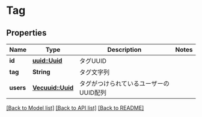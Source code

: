 # Tag

## Properties

Name | Type | Description | Notes
------------ | ------------- | ------------- | -------------
**id** | [**uuid::Uuid**](uuid::Uuid.md) | タグUUID | 
**tag** | **String** | タグ文字列 | 
**users** | [**Vec<uuid::Uuid>**](uuid::Uuid.md) | タグがつけられているユーザーのUUID配列 | 

[[Back to Model list]](../README.md#documentation-for-models) [[Back to API list]](../README.md#documentation-for-api-endpoints) [[Back to README]](../README.md)


